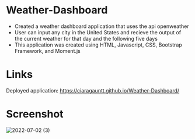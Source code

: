 # Weather-Dashboard
* Created a weather dashboard application that uses the api openweather 
* User can input any city in the United States and recieve the output of the current weather for that day and the following five days
* This application was created using HTML, Javascript, CSS, Bootstrap Framework, and Moment.js

# Links
Deployed application: https://ciaragauntt.github.io/Weather-Dashboard/

# Screenshot
![2022-07-02 (3)](https://user-images.githubusercontent.com/103298079/177015949-ea078d62-ac08-4528-ba3e-ceeed739c250.png)
